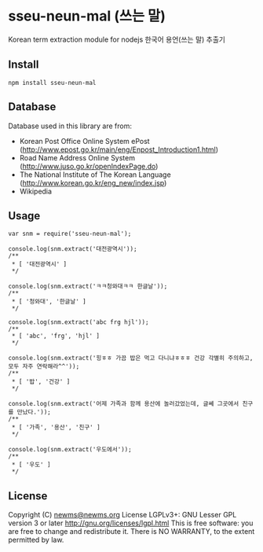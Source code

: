 sseu-neun-mal (쓰는 말)
======================

Korean term extraction module for nodejs
한국어 용언(쓰는 말) 추출기

Install
-------
```
npm install sseu-neun-mal
```

Database
--------
Database used in this library are from:
- Korean Post Office Online System ePost (http://www.epost.go.kr/main/eng/Enpost_Introduction1.html)
- Road Name Address Online System (http://www.juso.go.kr/openIndexPage.do)
- The National Institute of The Korean Language (http://www.korean.go.kr/eng_new/index.jsp)
- Wikipedia


Usage
-----
```
var snm = require('sseu-neun-mal');

console.log(snm.extract('대전광역시'));
/**
 * [ '대전광역시' ]
 */
 
console.log(snm.extract('ㅋㅋ청와대ㅋㅋ 한글날'));
/**
 * [ '청와대', '한글날' ]
 */
 
console.log(snm.extract('abc frg hjl'));
/**
 * [ 'abc', 'frg', 'hjl' ]
 */
 
console.log(snm.extract('힝ㅎㅎ 가끔 밥은 먹고 다니냐ㅎㅎㅎ 건강 각별히 주의하고, 모두 자주 연락해라^^'));
/**
 * [ '밥', '건강' ]
 */
 
console.log(snm.extract('어제 가족과 함께 용산에 놀러갔었는데, 글쎄 그곳에서 친구를 만났다.'));
/**
 * [ '가족', '용산', '친구' ]
 */
 
console.log(snm.extract('우도에서'));
/**
 * [ '우도' ]
 */  
```

License
-------
Copyright (C) newms@newms.org
License LGPLv3+:
GNU Lesser GPL version 3 or later <http://gnu.org/licenses/lgpl.html>
This is free software: you are free to change and redistribute it.
There is NO WARRANTY, to the extent permitted by law.
